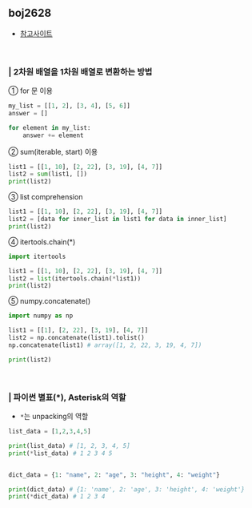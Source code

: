 ## boj2628

* [참고사이트](https://passwd.tistory.com/entry/Python-2%EC%B0%A8%EC%9B%90-%EB%B0%B0%EC%97%B4%EC%9D%84-1%EC%B0%A8%EC%9B%90-%EB%B0%B0%EC%97%B4%EB%A1%9C-%EB%B3%80%ED%99%98)

<br>

### | 2차원 배열을 1차원 배열로 변환하는 방법

① for 문 이용
```python
my_list = [[1, 2], [3, 4], [5, 6]]
answer = []

for element in my_list:
    answer += element
 ```

 ② sum(iterable, start) 이용
```python
list1 = [[1, 10], [2, 22], [3, 19], [4, 7]]
list2 = sum(list1, [])
print(list2)
```
③ list comprehension
```python
list1 = [[1, 10], [2, 22], [3, 19], [4, 7]]
list2 = [data for inner_list in list1 for data in inner_list]
print(list2)
```

④ itertools.chain(*)
```python
import itertools

list1 = [[1, 10], [2, 22], [3, 19], [4, 7]]
list2 = list(itertools.chain(*list1))
print(list2)
```

⑤ numpy.concatenate()
```python
import numpy as np

list1 = [[1], [2, 22], [3, 19], [4, 7]]
list2 = np.concatenate(list1).tolist()
np.concatenate(list1) # array([1, 2, 22, 3, 19, 4, 7])

print(list2)
```
<br>

### | 파이썬 별표(*), Asterisk의 역할
* `*`는 unpacking의 역할
```python
list_data = [1,2,3,4,5]

print(list_data) # [1, 2, 3, 4, 5]
print(*list_data) # 1 2 3 4 5


dict_data = {1: "name", 2: "age", 3: "height", 4: "weight"}

print(dict_data) # {1: 'name', 2: 'age', 3: 'height', 4: 'weight'}
print(*dict_data) # 1 2 3 4